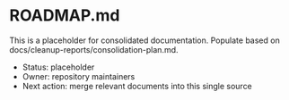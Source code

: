 # ROADMAP.md

This is a placeholder for consolidated documentation. Populate based on docs/cleanup-reports/consolidation-plan.md.

- Status: placeholder
- Owner: repository maintainers
- Next action: merge relevant documents into this single source
